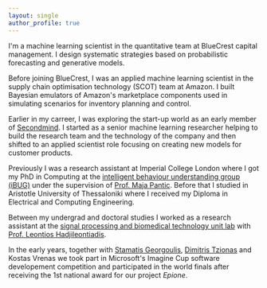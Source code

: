```yaml
---
layout: single
author_profile: true
---
```

I'm a machine learning scientist in the quantitative team at BlueCrest capital management. I design systematic strategies based on probabilistic forecasting and generative models.

Before joining BlueCrest, I was an applied machine learning scientist in the supply chain optimisation technology (SCOT) team at Amazon. I built Bayesian emulators of Amazon's marketplace components used in simulating scenarios for inventory planning and control.

Earlier in my carreer, I was exploring the start-up world as an early member of [Secondmind](http://secondmind.ai). I started as a senior machine learning researcher helping to build the research team and the technology of the company and then shifted to an applied scientist role focusing on creating new models for customer products.

Previously I was a research assistant at Imperial College London where I got my PhD in Computing at the [intelligent behaviour understanding group (iBUG)](https://ibug.doc.ic.ac.uk/) under the supervision of [Prof. Maja Pantic](https://ibug.doc.ic.ac.uk/maja/).
Before that I studied in Aristotle University of Thessaloniki where I received my Diploma in Electrical and Computing Engineering.

Between my undergrad and doctoral studies I worked as a research assistant at the [signal processing and biomedical technology unit lab](http://psyche.ee.auth.gr/) with [Prof. Leontios Hadjileontiadis](https://www.ku.ac.ae/academics/college-of-engineering/department/department-of-electrical-engineering-and-computer-science/people/prof-leontios-hadjileontiadis/).

In the early years, together with [Stamatis Georgoulis](http://people.ee.ethz.ch/~georgous/), [Dimitris Tzionas](https://www.dimtzionas.com/) and Kostas Vrenas we took part in Microsoft's Imagine Cup software developement competition and participated in the world finals after receiving the 1st national award for our project *Epione*.
